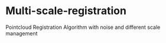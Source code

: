 # Multi-scale-registration
Pointcloud Registration Algorithm with noise and different scale management
